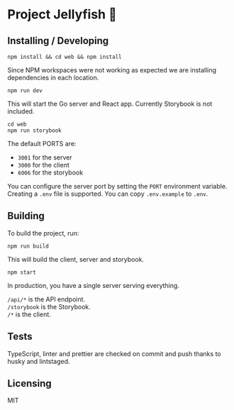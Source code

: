 # Project Jellyfish 🌊

## Installing / Developing

```shell
npm install && cd web && npm install
```

Since NPM workspaces were not working as expected we are installing dependencies in each location.

```shell
npm run dev
```

This will start the Go server and React app. Currently Storybook is not included.

```shell
cd web
npm run storybook
```

The default PORTS are:

- `3001` for the server
- `3000` for the client
- `6006` for the storybook

You can configure the server port by setting the `PORT` environment variable. Creating a `.env` file is supported. You can copy `.env.example` to `.env`.

## Building

To build the project, run:

```shell
npm run build
```

This will build the client, server and storybook.

```shell
npm start
```

In production, you have a single server serving everything.

`/api/*` is the API endpoint.  
`/storybook` is the Storybook.  
`/*` is the client.

## Tests

TypeScript, linter and prettier are checked on commit and push thanks to husky and lintstaged.

## Licensing

MIT
